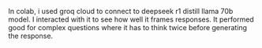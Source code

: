In colab, i used groq cloud to connect to deepseek r1 distill llama 70b model. I interacted with it to see how well it frames responses. It performed good for complex questions where it has to think twice before generating the response.
